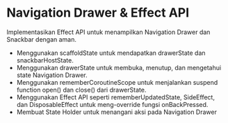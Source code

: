 # Navigation Drawer & Effect API

Implementasikan Effect API untuk menampilkan Navigation Drawer dan Snackbar dengan aman. 

- Menggunakan scaffoldState untuk mendapatkan drawerState dan snackbarHostState.
- Menggunakan drawerState untuk membuka, menutup, dan mengetahui state Navigation Drawer.
- Menggunakan rememberCoroutineScope untuk menjalankan suspend function open() dan close() dari drawerState.
- Menggunakan Effect API seperti rememberUpdatedState, SideEffect, dan DisposableEffect untuk meng-override fungsi onBackPressed.
- Membuat State Holder untuk menangani aksi pada Navigation Drawer